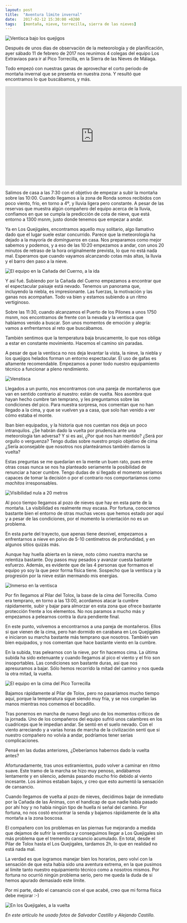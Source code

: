 ```yaml
---
layout: post
title:  "Aventura límite invernal"
date:   2017-02-12 15:30:00 +0200
tags:	[montaña, nieve, torrecilla, sierra de las nieves]
---
```


![Ventisca bajo los quejigos][ventisca2]

Después de unos dias de observación de la meteorología y de planificación,
ayer sábado 11 de febrero de 2017 nos reunimos 4 colegas del equipo Los
Extraviaos para ir al Pico Torrecilla, en la Sierra de las Nieves de Málaga.

Todo empezó con nuestras ganas de aprovechar el corto periodo de montaña
invernal que se presenta en nuestra zona. Y resultó que encontramos lo que
buscábamos, y más.

<!--more-->

<center>
<iframe width="560" height="315" src="https://www.youtube.com/embed/5txlMmA_z4E"
	frameborder="0" allowfullscreen></iframe>
</center>

Salimos de casa a las 7:30 con el objetivo de empezar a subir la montaña sobre
las 10:00. Cuando llegamos a la zona de Ronda somos recibidos con poco viento,
frio, en torno a 4º, y lluvia ligera pero constante. 
A pesar de las reservas que muestra algún compañero del equipo acerca de la
lluvia, confiamos en que se cumpla la predicción de cota de nieve, que está
entorno a 1300 msnm, justo donde tenemos que empezar a andar.

Ya en Los Quejigales, encontramos aquello muy solitario, algo llamativo dado
que el lugar suele estar concurrido. Parece que la meteorología ha dejado a la
mayoría de *domingueros* en casa.
Nos preparamos como mejor sabemos y podemos, y a eso de las 10:20 empezamos a
andar, con unos 20 minutos de retraso de la hora originalmente prevista, lo
que no está nada mal.
Esperamos que cuando vayamos alcanzando cotas más altas, la lluvia
y el barro den paso a la nieve.

![El equipo en la Cañada del Cuerno, a la ida][cuerno_ida]

Y así fué. Subiendo por la Cañada del Cuerno empezamos a encontrar que el
espectacular paisaje está nevado. Tenemos un panorama que, incluyendo la
niebla, es impresionante. Las fuerzas, la motivación y las ganas nos acompañan.
Todo va bien y estamos subiendo a un ritmo vertiginoso.

Sobre las 11:30, cuando alcanzamos el Puerto de los Pilones a unos 1750 msnm,
nos encontramos de frente con la nevada y la ventisca que habíamos venido a
buscar. Son unos momentos de emoción y alegría: vamos a enfrentarnos al reto
que buscábamos.

También sentimos que la temperatura baja bruscamente, lo que nos obliga a estar
en constante movimiento. Hacemos el camino sin paradas. 

A pesar de que la ventisca no nos deja levantar la vista, la nieve, la niebla
y los quejigos helados forman un entorno espectacular. El uso de gafas es
altamente recomendable. Empezamos a poner todo nuestro equipamiento técnico
a funcionar a pleno rendimiento.

![Venstisca][ventisca]

Llegados a un punto, nos encontramos con una pareja de montañeros que van en
sentido contrario al nuestro: están de vuelta. Nos asombra que hayan hecho
cumbre tan temprano, y les preguntamos sobre las condiciones del pico.
Para nuestra sorpresa, nos comentan que no han llegado a la cima, y que se
vuelven ya a casa, que solo han venido a ver cómo estaba el monte.

Iban bien equipados, y la historia que nos cuentan nos deja un poco
intranquilos. ¿Se habrán dado la vuelta por prudencia ante una meteorología
tan adversa? Y si es así, ¿Por qué nos han mentido? ¿Será por orgullo o
verguenza? Tengo dudas sobre nuestro propio objetivo de cima ¿Sería
aconsejable que nosotros nos planteáramos también darnos la vuelta?

Estas preguntas se me quedarían en la mente un buen rato, pues entre otras
cosas nunca se nos ha planteado seriamente la posibilidad de renunciar a
hacer cumbre. Tengo dudas de si llegado el momento seríamos capaces de tomar
la decisión o por el contrario nos comportaríamos como *machitos*
irresponsables.

![Visibilidad nula a 20 metros][pozo_nieve1]

Al poco tiempo llegamos al pozo de nieves que hay en esta parte de la montaña.
La visibilidad es realmente muy escasa. Por fortuna, conocemos bastante bien
el entorno de otras muchas veces que hemos estado por aquí y a pesar de las
condiciones, por el momento la orientación no es un problema.

En esta parte del trayecto, que apenas tiene desnivel, empezamos a enfrentarnos
a nieve en polvo de 5-10 centímetros de profundidad, y en algunos sitios
quizás más.

Aunque hay huella abierta en la nieve, noto cómo nuestra marcha se relentiza
bastante. Doy pasos muy pesados y avanzar cuesta bastante esfuerzo. Además,
es evidente que de las 4 personas que formamos el equipo yo soy la que peor
forma física tiene. Sospecho que la ventisca y la progresión por la nieve
están mermando mis energias.

![Inmerso en la ventisca][pozo_nieve2]

Por fin llegamos al Pilar del Tolox, la base de la cima del Torrecilla.
Como era temprano, en torno a las 13:00, acordamos atacar la cumbre
rápidamente, subir y bajar para almorzar en esta zona que ofrece bastante
protección frente a los elementos. No nos paramos a mucho más y empezamos
a pelearnos contra la dura pendiente final.

En este punto, volvemos a encontrarnos a una pareja de montañeros.
Ellos si que vienen de la cima, pero han dormido en carabana en Los
Quejigales e iniciaron su marcha bastante más temprano que nosotros.
También van bien equipados, y nos comentan que hace bastante viento
en la cumbre.

En la subida, tras pelearnos con la nieve, por fin hacemos cima. La última
subida ha sido extenuante y cuando llegamos al pico el viento y el frio son
insoportables. Las condiciones son bastante duras, así que nos apresuramos a
bajar. Sólo hemos recorrido la mitad del camino y nos queda la otra mitad, la
vuelta.

![El equipo en la cima del Pico Torrecilla][cima]

Bajamos rápidamente al Pilar de Tolox, pero no pasaríamos mucho tiempo aquí,
porque la temperatura sigue siendo muy fria, y se nos congelan las manos
mientras nos comemos el bocadillo.

Tras ponernos en marcha de nuevo llegó uno de los momentos críticos de la
jornada. Uno de los compañeros del equipo sufrió unos calambres en
los cuadriceps que le impedian andar. Se sentó en el suelo nevado.
Con el viento arreciando y a varias horas de marcha de la civilización sentí
que si nuestro compañero no volvía a andar, podríamos tener serias
complicaciones.

Pensé en las dudas anteriores, ¿Deberíamos habernos dado la vuelta antes?

Afortunadamente, tras unos estiramientos, pudo volver a caminar en ritmo suave.
Este tramo de la marcha se hizo muy penoso, andábamos lentamente y en silencio,
además pasando mucho frio debido al viento incesante.
Los ánimos estaban bajos, y creo que esto aumentó la sensación de cansancio.

Cuando llegamos de vuelta al pozo de nieves, decidimos bajar de inmediato por
la Cañada de las Ánimas, con el handicap de que nadie había pasado por ahí hoy
y no había ningún tipo de huella ni señal del camino.
Por fortuna, no nos costó encontrar la senda y bajamos rápidamente de la alta
montaña a la zona boscosa.

El compañero con los problemas en las piernas fue mejorando a medida que
dejamos de sufrir la ventisca y conseguimos llegar a Los Quejigales sin más
problema que el tremendo cansancio acumulado.
En total, desde el Pilar de Tolox hasta el Los Quejigales, tardamos 2h, lo que
en realidad no está nada mal.

La verdad es que logramos manejar bien los horarios, pero volví con la
sensación de que esta había sido una aventura extrema, en la que pusimos al
límite tanto nuestro equipamiento técnico como a nosotros mismos.
Por fortuna no ocurrió ningún problema serio, pero me queda la duda de si hemos
apurado demasiado este límite.

Por mi parte, dado el cansancio con el que acabé, creo que mi forma
física debe mejorar :-)

![En los Quejigales, a la vuelta][quejigales_vuelta]

*En este artículo he usado fotos de Salvador Castillo y Alejando Castillo.*


[pozo_nieve1]:		{{site.url}}/assets/20170211-01_torrecilla.jpg
[quejigales_vuelta]:	{{site.url}}/assets/20170211-02_alecastilloposada_torrecilla.jpeg
[pozo_nieve2]:		{{site.url}}/assets/20170211-03_torrecilla.jpg
[ventisca]:		{{site.url}}/assets/20170211-04_salvadorcastillo_torrecilla.jpeg
[cuerno_ida2]:		{{site.url}}/assets/20170211-05_alecastilloposada_torrecilla.jpeg
[cima]:			{{site.url}}/assets/20170211-06_salvadorcastillo_torrecilla.jpeg
[cuerno_ida]:		{{site.url}}/assets/20170211-07_alecastilloposada_torrecilla.jpeg
[ventisca2]:		{{site.url}}/assets/20170211-08_salvadorcastillo_torrecilla.jpeg
